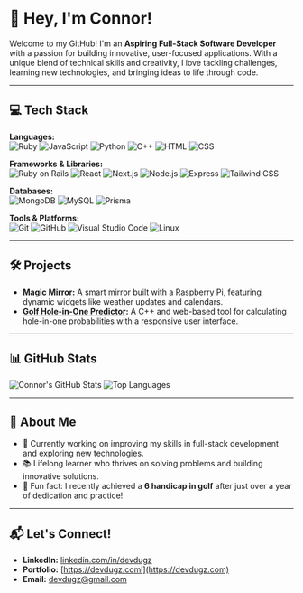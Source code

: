 # 👋 Hey, I'm Connor!

Welcome to my GitHub! I'm an **Aspiring Full-Stack Software Developer** with a passion for building innovative, user-focused applications. With a unique blend of technical skills and creativity, I love tackling challenges, learning new technologies, and bringing ideas to life through code.

---

## 💻 Tech Stack

**Languages:**  
![Ruby](https://img.shields.io/badge/Ruby-CC342D?style=for-the-badge&logo=ruby&logoColor=white)
![JavaScript](https://img.shields.io/badge/JavaScript-F7DF1E?style=for-the-badge&logo=javascript&logoColor=black)
![Python](https://img.shields.io/badge/Python-3776AB?style=for-the-badge&logo=python&logoColor=white)
![C++](https://img.shields.io/badge/C++-00599C?style=for-the-badge&logo=cplusplus&logoColor=white)
![HTML](https://img.shields.io/badge/HTML5-E34F26?style=for-the-badge&logo=html5&logoColor=white)
![CSS](https://img.shields.io/badge/CSS3-1572B6?style=for-the-badge&logo=css3&logoColor=white)

**Frameworks & Libraries:**  
![Ruby on Rails](https://img.shields.io/badge/Ruby_on_Rails-CC0000?style=for-the-badge&logo=rubyonrails&logoColor=white)
![React](https://img.shields.io/badge/React-61DAFB?style=for-the-badge&logo=react&logoColor=black)
![Next.js](https://img.shields.io/badge/Next.js-000000?style=for-the-badge&logo=nextdotjs&logoColor=white)
![Node.js](https://img.shields.io/badge/Node.js-339933?style=for-the-badge&logo=nodedotjs&logoColor=white)
![Express](https://img.shields.io/badge/Express.js-000000?style=for-the-badge&logo=express&logoColor=white)
![Tailwind CSS](https://img.shields.io/badge/Tailwind_CSS-38B2AC?style=for-the-badge&logo=tailwindcss&logoColor=white)

**Databases:**  
![MongoDB](https://img.shields.io/badge/MongoDB-47A248?style=for-the-badge&logo=mongodb&logoColor=white)
![MySQL](https://img.shields.io/badge/MySQL-4479A1?style=for-the-badge&logo=mysql&logoColor=white)
![Prisma](https://img.shields.io/badge/Prisma-2D3748?style=for-the-badge&logo=prisma&logoColor=white)

**Tools & Platforms:**  
![Git](https://img.shields.io/badge/Git-F05032?style=for-the-badge&logo=git&logoColor=white)
![GitHub](https://img.shields.io/badge/GitHub-181717?style=for-the-badge&logo=github&logoColor=white)
![Visual Studio Code](https://img.shields.io/badge/VS_Code-0078D4?style=for-the-badge&logo=visualstudiocode&logoColor=white)
![Linux](https://img.shields.io/badge/Linux-FCC624?style=for-the-badge&logo=linux&logoColor=black)

---

## 🛠️ Projects

- **[Magic Mirror](https://github.com/your-github-username/magic-mirror):** A smart mirror built with a Raspberry Pi, featuring dynamic widgets like weather updates and calendars.
- **[Golf Hole-in-One Predictor](https://github.com/your-github-username/golf-predictor):** A C++ and web-based tool for calculating hole-in-one probabilities with a responsive user interface.

---

## 📊 GitHub Stats

![Connor's GitHub Stats](https://github-readme-stats.vercel.app/api?username=devdugz&show_icons=true&theme=tokyonight)
![Top Languages](https://github-readme-stats.vercel.app/api/top-langs/?username=devdugz&layout=compact&theme=tokyonight)

---

## 🌟 About Me

- 🔧 Currently working on improving my skills in full-stack development and exploring new technologies.  
- 📚 Lifelong learner who thrives on solving problems and building innovative solutions.  
- 🎯 Fun fact: I recently achieved a **6 handicap in golf** after just over a year of dedication and practice!

---

## 📬 Let's Connect!

- **LinkedIn:** [linkedin.com/in/devdugz](https://linkedin.com/in/devdugz)  
- **Portfolio:** [https://devdugz.coml](https://devdugz.com)  
- **Email:** [devdugz@gmail.com](mailto:devdugz@gmail.com)
